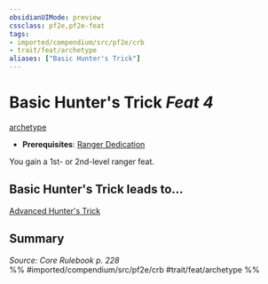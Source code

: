 ```yaml
---
obsidianUIMode: preview
cssclass: pf2e,pf2e-feat
tags:
- imported/compendium/src/pf2e/crb
- trait/feat/archetype
aliases: ["Basic Hunter's Trick"]
---
```

# Basic Hunter's Trick  *Feat 4*  
[archetype](archetype.md)  

- **Prerequisites**: [Ranger Dedication](ranger-dedication.md)

You gain a 1st- or 2nd-level ranger feat.

## Basic Hunter's Trick leads to...

[Advanced Hunter's Trick](advanced-hunters-trick.md)

## Summary

*Source: Core Rulebook p. 228*  
%% #imported/compendium/src/pf2e/crb #trait/feat/archetype %%